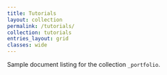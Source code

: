 ```yaml
---
title: Tutorials
layout: collection
permalink: /tutorials/
collection: tutorials
entries_layout: grid
classes: wide
---
```


Sample document listing for the collection `_portfolio`.
